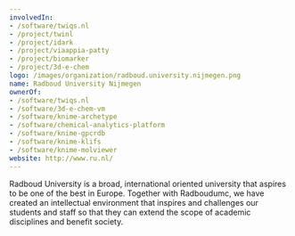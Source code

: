 ```yaml
---
involvedIn:
- /software/twiqs.nl
- /project/twinl
- /project/idark
- /project/viaappia-patty
- /project/biomarker
- /project/3d-e-chem
logo: /images/organization/radboud.university.nijmegen.png
name: Radboud University Nijmegen
ownerOf:
- /software/twiqs.nl
- /software/3d-e-chem-vm
- /software/knime-archetype
- /software/chemical-analytics-platform
- /software/knime-gpcrdb
- /software/knime-klifs
- /software/knime-molviewer
website: http://www.ru.nl/
---
```

Radboud University is a broad, international oriented university that aspires to be one of the best in Europe. Together with Radboudumc, we have created an intellectual environment that inspires and challenges our students and staff so that  they can extend the scope of academic disciplines and benefit society.
